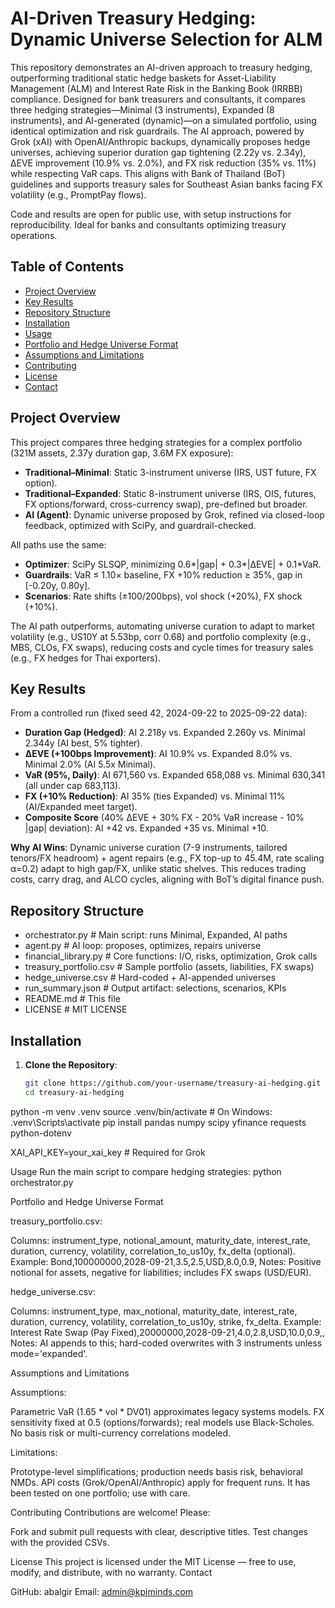 # AI-Driven Treasury Hedging: Dynamic Universe Selection for ALM

This repository demonstrates an AI-driven approach to treasury hedging, outperforming traditional static hedge baskets for Asset-Liability Management (ALM) and Interest Rate Risk in the Banking Book (IRRBB) compliance. Designed for bank treasurers and consultants, it compares three hedging strategies—Minimal (3 instruments), Expanded (8 instruments), and AI-generated (dynamic)—on a simulated portfolio, using identical optimization and risk guardrails. The AI approach, powered by Grok (xAI) with OpenAI/Anthropic backups, dynamically proposes hedge universes, achieving superior duration gap tightening (2.22y vs. 2.34y), ΔEVE improvement (10.9% vs. 2.0%), and FX risk reduction (35% vs. 11%) while respecting VaR caps. This aligns with Bank of Thailand (BoT) guidelines and supports treasury sales for Southeast Asian banks facing FX volatility (e.g., PromptPay flows).

Code and results are open for public use, with setup instructions for reproducibility. Ideal for banks and consultants optimizing treasury operations.

## Table of Contents
- [Project Overview](#project-overview)
- [Key Results](#key-results)
- [Repository Structure](#repository-structure)
- [Installation](#installation)
- [Usage](#usage)
- [Portfolio and Hedge Universe Format](#portfolio-and-hedge-universe-format)
- [Assumptions and Limitations](#assumptions-and-limitations)
- [Contributing](#contributing)
- [License](#license)
- [Contact](#contact)

## Project Overview
This project compares three hedging strategies for a complex portfolio (321M assets, 2.37y duration gap, 3.6M FX exposure):
- **Traditional–Minimal**: Static 3-instrument universe (IRS, UST future, FX option).
- **Traditional–Expanded**: Static 8-instrument universe (IRS, OIS, futures, FX options/forward, cross-currency swap), pre-defined but broader.
- **AI (Agent)**: Dynamic universe proposed by Grok, refined via closed-loop feedback, optimized with SciPy, and guardrail-checked.

All paths use the same:
- **Optimizer**: SciPy SLSQP, minimizing 0.6*|gap| + 0.3*|ΔEVE| + 0.1*VaR.
- **Guardrails**: VaR ≤ 1.10× baseline, FX +10% reduction ≥ 35%, gap in [-0.20y, 0.80y].
- **Scenarios**: Rate shifts (±100/200bps), vol shock (+20%), FX shock (+10%).

The AI path outperforms, automating universe curation to adapt to market volatility (e.g., US10Y at 5.53bp, corr 0.68) and portfolio complexity (e.g., MBS, CLOs, FX swaps), reducing costs and cycle times for treasury sales (e.g., FX hedges for Thai exporters).

## Key Results
From a controlled run (fixed seed 42, 2024-09-22 to 2025-09-22 data):
- **Duration Gap (Hedged)**: AI 2.218y vs. Expanded 2.260y vs. Minimal 2.344y (AI best, 5% tighter).
- **ΔEVE (+100bps Improvement)**: AI 10.9% vs. Expanded 8.0% vs. Minimal 2.0% (AI 5.5x Minimal).
- **VaR (95%, Daily)**: AI 671,560 vs. Expanded 658,088 vs. Minimal 630,341 (all under cap 683,113).
- **FX (+10% Reduction)**: AI 35% (ties Expanded) vs. Minimal 11% (AI/Expanded meet target).
- **Composite Score** (40% ΔEVE + 30% FX - 20% VaR increase - 10% |gap| deviation): AI +42 vs. Expanded +35 vs. Minimal +10.

**Why AI Wins**: Dynamic universe curation (7-9 instruments, tailored tenors/FX headroom) + agent repairs (e.g., FX top-up to 45.4M, rate scaling α=0.2) adapt to high gap/FX, unlike static shelves. This reduces trading costs, carry drag, and ALCO cycles, aligning with BoT’s digital finance push.

## Repository Structure
- orchestrator.py        # Main script: runs Minimal, Expanded, AI paths
- agent.py               # AI loop: proposes, optimizes, repairs universe
- financial_library.py   # Core functions: I/O, risks, optimization, Grok calls
- treasury_portfolio.csv # Sample portfolio (assets, liabilities, FX swaps)
- hedge_universe.csv     # Hard-coded + AI-appended universes
- run_summary.json       # Output artifact: selections, scenarios, KPIs
- README.md              # This file
- LICENSE                # MIT LICENSE

## Installation
1. **Clone the Repository**:
   ```bash
   git clone https://github.com/your-username/treasury-ai-hedging.git
   cd treasury-ai-hedging

python -m venv .venv
source .venv/bin/activate  # On Windows: .venv\Scripts\activate
pip install pandas numpy scipy yfinance requests python-dotenv

XAI_API_KEY=your_xai_key  # Required for Grok

Usage
Run the main script to compare hedging strategies:
python orchestrator.py

Portfolio and Hedge Universe Format

treasury_portfolio.csv:

Columns: instrument_type, notional_amount, maturity_date, interest_rate, duration, currency, volatility, correlation_to_us10y, fx_delta (optional).
Example: Bond,100000000,2028-09-21,3.5,2.5,USD,8.0,0.9,
Notes: Positive notional for assets, negative for liabilities; includes FX swaps (USD/EUR).

hedge_universe.csv:

Columns: instrument_type, max_notional, maturity_date, interest_rate, duration, currency, volatility, correlation_to_us10y, strike, fx_delta.
Example: Interest Rate Swap (Pay Fixed),20000000,2028-09-21,4.0,2.8,USD,10.0,0.9,,
Notes: AI appends to this; hard-coded overwrites with 3 instruments unless mode='expanded'.

Assumptions and Limitations

Assumptions:

Parametric VaR (1.65 * vol * DV01) approximates legacy systems models.
FX sensitivity fixed at 0.5 (options/forwards); real models use Black-Scholes.
No basis risk or multi-currency correlations modeled.

Limitations:

Prototype-level simplifications; production needs basis risk, behavioral NMDs.
API costs (Grok/OpenAI/Anthropic) apply for frequent runs.
It has been tested on one portfolio; use with care.


Contributing
Contributions are welcome! Please:

Fork and submit pull requests with clear, descriptive titles.
Test changes with the provided CSVs.

License
This project is licensed under the MIT License — free to use, modify, and distribute, with no warranty.
Contact

GitHub: abalgir
Email: admin@kpiminds.com

